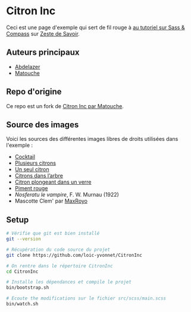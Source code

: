 # Citron Inc

Ceci est une page d'exemple qui sert de fil rouge à [au tutoriel sur Sass & Compass](https://zestedesavoir.com/contenus/beta/672/reprenez-le-controle-de-vos-feuilles-de-style-avec-sass/) sur [Zeste de Savoir](https://zestedesavoir.com/).

## Auteurs principaux

* [Abdelazer](https://zestedesavoir.com/membres/voir/Abdelazer/)
* [Matouche](https://zestedesavoir.com/membres/voir/Matouche/)

## Repo d'origine

Ce repo est un fork de [Citron Inc par Matouche](https://github.com/Matouche/CitronInc).

## Source des images

Voici les sources des différentes images libres de droits utilisées dans l'exemple :

 - [Cocktail](http://www.stockvault.net/photo/121598/cocktail-)
 - [Plusieurs citrons](http://www.stockvault.net/photo/144079/lemons)
 - [Un seul citron](http://www.stockvault.net/photo/144905/lemon)
 - [Citrons dans l’arbre](http://www.stockvault.net/photo/152458/lemons)
 - [Citron plongeant dans un verre](http://www.stockvault.net/photo/116317/splashing-lemon)
 - [Piment rouge](http://www.stockvault.net/photo/115248/red-chilli)
 - *Nosferatu le vampire*, F. W. Murnau (1922)
 - Mascotte Clem' par [MaxRoyo](http://maxroyo.com)

## Setup

```bash
# Vérifie que git est bien installé
git --version

# Récupération du code source du projet
git clone https://github.com/loic-yvonnet/CitronInc

# On rentre dans le répertoire CitronInc
cd CitronInc

# Installe les dépendances et compile le projet
bin/bootstrap.sh

# Ecoute the modifications sur le fichier src/scss/main.scss
bin/watch.sh
```